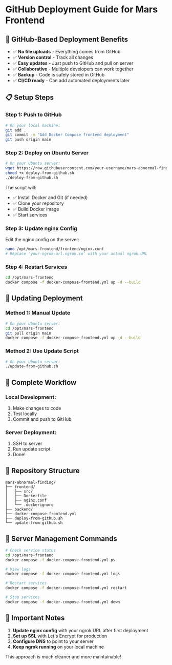 # GitHub Deployment Guide for Mars Frontend

## 🚀 **GitHub-Based Deployment Benefits**

- ✅ **No file uploads** - Everything comes from GitHub
- ✅ **Version control** - Track all changes
- ✅ **Easy updates** - Just push to GitHub and pull on server
- ✅ **Collaborative** - Multiple developers can work together
- ✅ **Backup** - Code is safely stored in GitHub
- ✅ **CI/CD ready** - Can add automated deployments later

## 📋 **Setup Steps**

### **Step 1: Push to GitHub**

```bash
# On your local machine:
git add .
git commit -m "Add Docker Compose frontend deployment"
git push origin main
```

### **Step 2: Deploy on Ubuntu Server**

```bash
# On your Ubuntu server:
wget https://raw.githubusercontent.com/your-username/mars-abnormal-finding/main/deploy-from-github.sh
chmod +x deploy-from-github.sh
./deploy-from-github.sh
```

The script will:
- ✅ Install Docker and Git (if needed)
- ✅ Clone your repository
- ✅ Build Docker image
- ✅ Start services

### **Step 3: Update nginx Config**

Edit the nginx config on the server:
```bash
nano /opt/mars-frontend/frontend/nginx.conf
# Replace 'your-ngrok-url.ngrok.io' with your actual ngrok URL
```

### **Step 4: Restart Services**

```bash
cd /opt/mars-frontend
docker compose -f docker-compose-frontend.yml up -d --build
```

## 🔄 **Updating Deployment**

### **Method 1: Manual Update**
```bash
# On your Ubuntu server:
cd /opt/mars-frontend
git pull origin main
docker compose -f docker-compose-frontend.yml up -d --build
```

### **Method 2: Use Update Script**
```bash
# On your Ubuntu server:
./update-from-github.sh
```

## 🎯 **Complete Workflow**

### **Local Development:**
1. Make changes to code
2. Test locally
3. Commit and push to GitHub

### **Server Deployment:**
1. SSH to server
2. Run update script
3. Done!

## 📁 **Repository Structure**

```
mars-abnormal-finding/
├── frontend/
│   ├── src/
│   ├── Dockerfile
│   ├── nginx.conf
│   └── .dockerignore
├── backend/
├── docker-compose-frontend.yml
├── deploy-from-github.sh
└── update-from-github.sh
```

## 🔧 **Server Management Commands**

```bash
# Check service status
cd /opt/mars-frontend
docker compose -f docker-compose-frontend.yml ps

# View logs
docker compose -f docker-compose-frontend.yml logs

# Restart services
docker compose -f docker-compose-frontend.yml restart

# Stop services
docker compose -f docker-compose-frontend.yml down
```

## 🚨 **Important Notes**

1. **Update nginx config** with your ngrok URL after first deployment
2. **Set up SSL** with Let's Encrypt for production
3. **Configure DNS** to point to your server
4. **Keep ngrok running** on your local machine

This approach is much cleaner and more maintainable!
